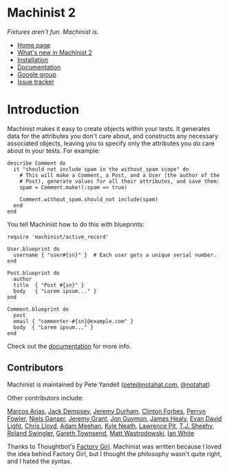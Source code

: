 # Machinist 2

*Fixtures aren't fun. Machinist is.*

- [Home page](http://github.com/notahat/machinist)
- [What's new in Machinist 2](http://wiki.github.com/notahat/machinist/machinist-2)
- [Installation](http://wiki.github.com/notahat/machinist/installation)
- [Documentation](http://wiki.github.com/notahat/machinist/getting-started)
- [Google group](http://groups.google.com/group/machinist-users)
- [Issue tracker](http://github.com/notahat/machinist/issues)


# Introduction

Machinist makes it easy to create objects within your tests. It generates data
for the attributes you don't care about, and constructs any necessary
associated objects, leaving you to specify only the attributes you *do* care
about in your tests. For example:

    describe Comment do
      it "should not include spam in the without_spam scope" do
        # This will make a Comment, a Post, and a User (the author of the
        # Post), generate values for all their attributes, and save them:
        spam = Comment.make!(:spam => true)

        Comment.without_spam.should_not include(spam)
      end
    end

You tell Machinist how to do this with blueprints:

    require 'machinist/active_record'

    User.blueprint do
      username { "user#{sn}" }  # Each user gets a unique serial number.
    end
 
    Post.blueprint do
      author
      title  { "Post #{sn}" }
      body   { "Lorem ipsum..." }
    end

    Comment.blueprint do
      post
      email { "commenter-#{sn}@example.com" }
      body  { "Lorem ipsum..." }
    end

Check out the
[documentation](http://wiki.github.com/notahat/machinist/getting-started) for
more info.


## Contributors

Machinist is maintained by Pete Yandell ([pete@notahat.com](mailto:pete@notahat.com), [@notahat](http://twitter.com/notahat))

Other contributors include:

[Marcos Arias](http://github.com/yizzreel),
[Jack Dempsey](http://github.com/jackdempsey),
[Jeremy Durham](http://github.com/jeremydurham),
[Clinton Forbes](http://github.com/clinton),
[Perryn Fowler](http://github.com/perryn),
[Niels Ganser](http://github.com/Nielsomat),
[Jeremy Grant](http://github.com/jeremygrant),
[Jon Guymon](http://github.com/gnarg),
[James Healy](http://github.com/yob),
[Evan David Light](http://github.com/elight),
[Chris Lloyd](http://github.com/chrislloyd),
[Adam Meehan](http://github.com/adzap),
[Kyle Neath](http://github.com/kneath),
[Lawrence Pit](http://github.com/lawrencepit),
[T.J. Sheehy](http://github.com/tjsheehy),
[Roland Swingler](http://github.com/knaveofdiamonds),
[Gareth Townsend](http://github.com/quamen),
[Matt Wastrodowski](http://github.com/towski),
[Ian White](http://github.com/ianwhite)

Thanks to Thoughtbot's [Factory
Girl](http://github.com/thoughtbot/factory_girl/tree/master). Machinist was
written because I loved the idea behind Factory Girl, but I thought the
philosophy wasn't quite right, and I hated the syntax.
  
